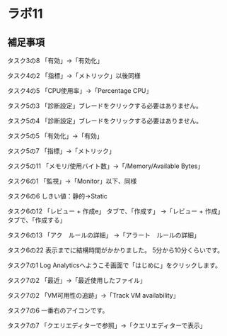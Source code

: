 # ラボ11

## 補足事項

タスク3の8
「有効」→「有効化」

タスク4の2
「指標」→「メトリック」以後同様

タスク4の5
「CPU使用率」→「Percentage CPU」

タスク5の3
「診断設定」ブレードをクリックする必要はありません。

タスク5の4
「診断設定」ブレードをクリックする必要はありません。

タスク5の5
「有効化」→「有効」

タスク5の7
「指標」→「メトリック」

タスク5の11
「メモリ/使用バイト数」→「/Memory/Available Bytes」

タスク6の1
「監視」→「Monitor」以下、同様

タスク6の6
しきい値：静的→Static

タスク6の12
「レビュー + 作成e」 タブで、「作成す」 
→「レビュー + 作成」 タブで、「作成する」 

タスク6の13
「アク　ルールの詳細」 →「アラート　ルールの詳細」

タスク6の22
表示までに結構時間がかかりました。
5分から10分くらいです。

タスク7の1
Log Analyticsへようこそ画面で「はじめに」をクリックします。

タスク7の2
「最近」→「最近使用したファイル」

タスク7の2
「VM可用性の追跡」→「Track VM availability」

タスク7の6
一番右のアイコンです。

タスク7の7
「クエリエディターで参照」→「クエリエディターで表示」
